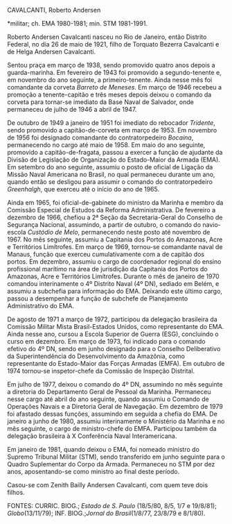 CAVALCANTI, Roberto Andersen

\*militar; ch. EMA 1980-1981; min. STM 1981-1991.

Roberto Andersen Cavalcanti nasceu no Rio de Janeiro, então Distrito
Federal, no dia 26 de maio de 1921, filho de Torquato Bezerra Cavalcanti
e de Helga Andersen Cavalcanti.

Sentou praça em março de 1938, sendo promovido quatro anos depois a
guarda-marinha. Em fevereiro de 1943 foi promovido a segundo-tenente e,
em novembro do ano seguinte, a primeiro-tenente. Ainda nesse mês foi
comandante da corveta *Barreto de Meneses*. Em março de 1946 recebeu a
promoção a tenente-capitão e três meses depois deixou o comando da
corveta para tornar-se imediato da Base Naval de Salvador, onde
permaneceu de julho de 1946 a abril de 1947.

De outubro de 1949 a janeiro de 1951 foi imediato do rebocador
*Tridente*, sendo promovido a capitão-de-corveta em março de 1953. Em
novembro de 1956 foi designado comandante do contratorpedeiro *Bocaina*,
permanecendo no cargo até maio de 1958. Em maio do ano seguinte,
promovido a capitão-de-fragata, passou a exercer a função de ajudante da
Divisão de Legislação de Organização do Estado-Maior da Armada (EMA). Em
setembro do ano seguinte, assumiu o posto de oficial de Ligação da
Missão Naval Americana no Brasil, no qual permaneceu durante um ano,
quando então se desligou para assumir o comando do contratorpedeiro
*Greenhalgh*, que exerceu até o início do ano de 1965.

Ainda em 1965, foi oficial-de-gabinete do ministro da Marinha e membro
da Comissão Especial de Estudos da Reforma Administrativa. De fevereiro
a dezembro de 1966, chefiou a 2ª Seção da Secretaria-Geral do Conselho
de Segurança Nacional, assumindo, a partir de outubro, o comando do
navio-escola *Custódio de Melo*, permanecendo neste posto até novembro
de 1967. No mês seguinte, assumiu a Capitania dos Portos do Amazonas,
Acre e Territórios Limítrofes. Em março de 1969, tornou-se comandante
naval de Manaus, função que exerceu cumulativamente com a de capitão dos
portos. Em dezembro, assumiu o cargo de coordenador regional do ensino
profissional marítimo na área de jurisdição da Capitania dos Portos do
Amazonas, Acre e Territórios Limítrofes. Durante o mês de janeiro de
1970 comandou interinamente o 4º Distrito Naval (4º DN), sediado em
Belém, e assumiu a subchefia para informação do EMA. Deixando este
último cargo, passou a desempenhar a função de subchefe de Planejamento
Administrativo do EMA.

De agosto de 1971 a março de 1972, participou da delegação brasileira da
Comissão Militar Mista Brasil-Estados Unidos, como representante do EMA.
Ainda nesse ano, cursou a Escola Superior de Guerra (ESG), concluindo o
curso em dezembro. Em março de 1973, foi indicado para o comando efetivo
do 4º DN, sendo em junho designado para o Conselho Deliberativo da
Superintendência do Desenvolvimento da Amazônia, como representante do
Estado-Maior das Forças Armadas (EMFA). Em outubro de 1974 tornou-se
inspetor-chefe da Comissão de Inspeção Distrital.

Em julho de 1977, deixou o comando do 4º DN, assumindo no mês seguinte a
diretoria do Departamento Geral de Pessoal da Marinha. Permaneceu nesse
cargo até abril do ano seguinte, quando assumiu o Comando de Operações
Navais e a Diretoria Geral de Navegação. Em dezembro de 1979 foi
afastado dessas funções, assumindo em seguida a chefia do EMA. De
janeiro a junho de 1980, assumiu interinamente o Ministério da Marinha e
no mês seguinte, o cargo de ministro-chefe do EMFA. Participou também da
delegação brasileira à X Conferência Naval Interamericana.

Em janeiro de 1981, quando deixou o EMA, foi nomeado ministro do Supremo
Tribunal Militar (STM), sendo transferido em junho seguinte para o
Quadro Suplementar do Corpo da Armada. Permaneceu no STM por dez anos,
aposentando-se como ministro ao final deste período.

Casou-se com Zenith Bailly Andersen Cavalcanti, com quem teve dois
filhos.

FONTES: CURRIC. BIOG.; *Estado de S. Paulo* (18/5/80, 8/5, 1/7 e
19/8/81); *Globo*(13/11/79); INF. BIOG.;*Jornal do Brasil*(1/8/77,
23/8/79 e 8/1/80).

 

